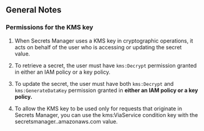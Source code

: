 ## General Notes

### Permissions for the KMS key
1. When Secrets Manager uses a KMS key in cryptographic operations, it acts on behalf of the user who is accessing or updating the secret value.

2. To retrieve a secret, the user must have `kms:Decrypt` permission granted in either an IAM policy or a key policy.

3. To update the secret, the user must have both `kms:Decrypt` and `kms:GenerateDataKey` permission granted in **either an IAM policy or a key policy.**

4. To allow the KMS key to be used only for requests that originate in Secrets Manager, you can use the kms:ViaService condition key with the secretsmanager.<Region>.amazonaws.com value.
